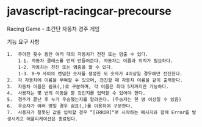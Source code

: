 # javascript-racingcar-precourse
Racing Game - 초간단 자동차 경주 게임

기능 요구 사항

	1.	주어진 횟수 동안 여러 대의 자동차가 전진 또는 멈출 수 있다.
        1-1. 자동차 클래스를 먼저 만들어준다. 자동차는 이름과 위치가 필요하다.
        1-2. 자동차는 전진 또는 멈춤을 할 수 있다.
        1-3. 0~9 사이의 랜덤한 숫자를 생성한 뒤 숫자가 4이상일 경우에만 전진한다.
    2.	각 자동차에 이름을 부여할 수 있으며, 전진할 때 자동차 이름을 같이 출력한다.
	3.	자동차 이름은 쉼표(,)로 구분하며, 각 이름은 최대 5자까지만 가능하다.
	4.	사용자는 몇 번의 이동을 할 것인지를 입력할 수 있어야 한다.
	5.	경주가 끝난 후 누가 우승했는지를 알려준다. (우승자는 한 명 이상일 수 있음)
	6.	우승자가 여러 명일 경우 쉼표(,)를 이용하여 구분한다.
	7.	사용자가 잘못된 값을 입력할 경우 “[ERROR]“로 시작하는 메시지와 함께 Error를 발생시키고 애플리케이션은 종료된다.
